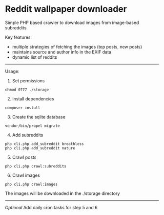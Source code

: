 # Reddit wallpaper downloader

Simple PHP based crawler to download images from image-based subreddits.

Key features:

- multiple strategies of fetching the images (top posts, new posts)
- maintains source and author info in the EXIF data
- dynamic list of reddits

-----


Usage:

1) Set permissions

```
chmod 0777 ./storage
```

2) Install dependencies

```
composer install
```

3) Create the sqlite database

```
vendor/bin/propel migrate
```

4) Add subreddits

```
php cli.php add_subreddit breathless
php cli.php add_subreddit nature
```

5) Crawl posts

```
php cli.php crawl:subreddits
```

6) Crawl images

```
php cli.php crawl:images
```

The images will be downloaded in the ./storage directory

------

*Optional* Add daily cron tasks for step 5 and 6